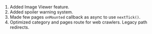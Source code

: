 1. Added Image Viewer feature.
2. Added spoiler warning system.
3. Made few pages `onMounted` callback as async to use `nextTick()`.
4. Optimized category and pages route for web crawlers. Legacy path redirects.